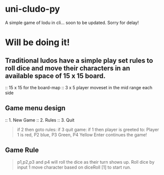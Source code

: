 # uni-cludo-py
A simple game of lodu in cli... soon to be updated. Sorry for delay!

# Will be doing it!

<!-- General info on the game design -->
## Traditional ludos have a simple play set rules to roll dice and move their characters in an available space of 15 x 15 board.
:: 15 x 15 for the board-map
:: 3 x 5 player moveset in the mid range each side
## Game menu design
:: 1. New Game
:: 2. Rules
:: 3. Quit
> if 2 then goto rules: if 3 quit game:
> if 1 then player is greeted to:
> Player 1 is red, P2 blue, P3 Green, P4 Yellow
> Enter continues the game!
## Game Rule
> p1,p2,p3 and p4 will roll the dice as their turn shows up.
> Roll dice by input 1
> move character based on diceRoll [1] to start run.